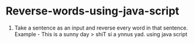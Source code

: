 # Reverse-words-using-java-script
1. Take a sentence as an input and reverse every word in that sentence.  Example - This is a sunny day > shiT si a ynnus yad. using java script
